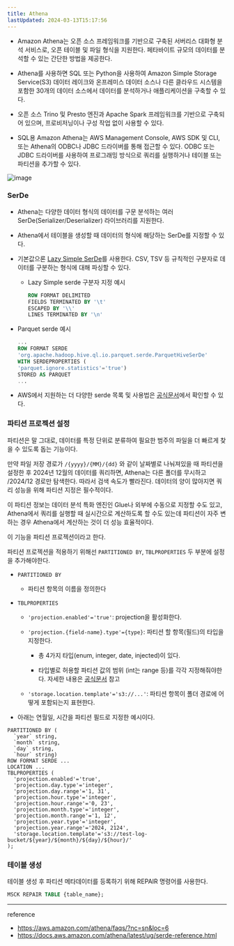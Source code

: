 ```yaml
---
title: Athena
lastUpdated: 2024-03-13T15:17:56
---
```


- Amazon Athena는 오픈 소스 프레임워크를 기반으로 구축된 서버리스 대화형 분석 서비스로, 오픈 테이블 및 파일 형식을 지원한다. 페타바이트 규모의 데이터를 분석할 수 있는 간단한 방법을 제공한다.
  
- Athena를 사용하면 SQL 또는 Python을 사용하여 Amazon Simple Storage Service(S3) 데이터 레이크와 온프레미스 데이터 소스나 다른 클라우드 시스템을 포함한 30개의 데이터 소스에서 데이터를 분석하거나 애플리케이션을 구축할 수 있다.

- 오픈 소스 Trino 및 Presto 엔진과 Apache Spark 프레임워크를 기반으로 구축되어 있으며, 프로비저닝이나 구성 작업 없이 사용할 수 있다.
  
- SQL용 Amazon Athena는 AWS Management Console, AWS SDK 및 CLI, 또는 Athena의 ODBC나 JDBC 드라이버를 통해 접근할 수 있다. ODBC 또는 JDBC 드라이버를 사용하여 프로그래밍 방식으로 쿼리를 실행하거나 테이블 또는 파티션을 추가할 수 있다.

![image](https://github.com/rlaisqls/TIL/assets/81006587/b46e7e45-8038-44d0-85d1-dfc2f95c9a17)

### SerDe

- Athena는 다양한 데이터 형식의 데이터를 구문 분석하는 여러 SerDe(Serializer/Deserializer) 라이브러리를 지원한다.
- Athena에서 테이블을 생성할 때 데이터의 형식에 해당하는 SerDe를 지정할 수 있다.
- 기본값으론 [Lazy Simple SerDe](https://docs.aws.amazon.com/athena/latest/ug/lazy-simple-serde.html)를 사용한다. CSV, TSV 등 규칙적인 구분자로 데이터를 구분하는 형식에 대해 파싱할 수 있다.
  - Lazy Simple serde 구분자 지정 예시

    ```sql
    ROW FORMAT DELIMITED
    FIELDS TERMINATED BY '\t'
    ESCAPED BY '\\'
    LINES TERMINATED BY '\n'
    ```

- Parquet serde 예시

    ```sql
    ...
    ROW FORMAT SERDE  
    'org.apache.hadoop.hive.ql.io.parquet.serde.ParquetHiveSerDe' 
    WITH SERDEPROPERTIES (  
    'parquet.ignore.statistics'='true')  
    STORED AS PARQUET 
    ...

    ```

- AWS에서 지원하는 더 다양한 serde 목록 및 사용법은 [공식문서](https://docs.aws.amazon.com/athena/latest/ug/supported-serdes.html)에서 확인할 수 있다.

### 파티션 프로젝션 설정

파티션은 말 그대로, 데이터를 특정 단위로 분류하여 필요한 범주의 파일을 더 빠르게 찾을 수 있도록 돕는 기능이다.

만약 파일 저장 경로가 `/{yyyy}/{MM}/{dd}` 와 같이 날짜별로 나눠져있을 때 파티션을 설정한 후 2024년 12월의 데이터를 쿼리하면, Athena는 다른 폴더를 무시하고 /2024/12 경로만 탐색한다. 따라서 검색 속도가 빨라진다. 데이터의 양이 많아지면 쿼리 성능을 위해 파티션 지정은 필수적이다.

이 파티션 정보는 데이터 분석 특화 엔진인 Glue나 외부에 수동으로 지정할 수도 있고, Athena에서 쿼리를 실행할 때 실시간으로 계산하도록 할 수도 있는데 파티션이 자주 변하는 경우 Athena에서 계산하는 것이 더 성능 효율적이다.

이 기능을 파티션 프로젝션이라고 한다.

파티션 프로젝션을 적용하기 위해선 `PARTITIONED BY`, `TBLPROPERTIES` 두 부분에 설정을 추가해야한다.

- `PARTITIONED BY`

  - 파티션 항목의 이름을 정의한다

- `TBLPROPERTIES`

  - `'projection.enabled'='true'`: projection을 활성화한다.

  - `'projection.{field-name}.type'={type}`: 파티션 할 항목(필드)의 타입을 지정한다.

    - 총 4가지 타입(enum, integer, date, injected)이 있다.

    - 타입별로 허용할 파티션 값의 범위 (int는 range 등)를 각각 지정해줘야한다. 자세한 내용은 [공식문서](https://docs.aws.amazon.com/ko_kr/athena/latest/ug/partition-projection-supported-types.html) 참고

  - `'storage.location.template'='s3://...'`: 파티션 항목이 폴더 경로에 어떻게 포함되는지 표현한다.

- 아래는 연월일, 시간을 파티션 필드로 지정한 예시이다.

```
PARTITIONED BY ( 
  `year` string, 
  `month` string, 
  `day` string, 
  `hour` string)
ROW FORMAT SERDE ...
LOCATION ...
TBLPROPERTIES (
  'projection.enabled'='true', 
  'projection.day.type'='integer',
  'projection.day.range'='1, 31', 
  'projection.hour.type'='integer', 
  'projection.hour.range'='0, 23', 
  'projection.month.type'='integer', 
  'projection.month.range'='1, 12', 
  'projection.year.type'='integer',
  'projection.year.range'='2024, 2124', 
  'storage.location.template'='s3://test-log-bucket/${year}/${month}/${day}/${hour}/'
);
```

### 테이블 생성

테이블 생성 후 파티션 메타데이터를 등록하기 위해 REPAIR 명령어를 사용한다.

```sql
MSCK REPAIR TABLE {table_name};
```

---
reference

- <https://aws.amazon.com/athena/faqs/?nc=sn&loc=6>
- <https://docs.aws.amazon.com/athena/latest/ug/serde-reference.html>
